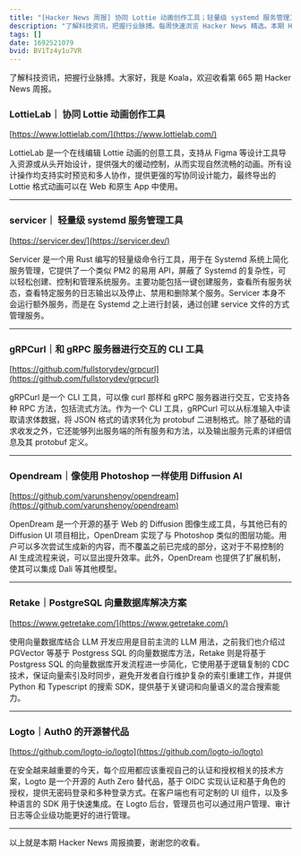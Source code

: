 ```yaml
---
title: "[Hacker News 周报] 协同 Lottie 动画创作工具；轻量级 systemd 服务管理工具；使用 PS 一样使用 Diffusion AI"
description: "了解科技资讯，把握行业脉搏。每周快速浏览 Hacker News 精选。本期 Hacker Newsletter 地址：https://mailchi.mp/hackernewsletter/665"
tags: []
date: 1692521079
bvid: BV1Tz4y1u7VR
---
```

了解科技资讯，把握行业脉搏。大家好，我是 Koala，欢迎收看第 665 期 Hacker News 周报。

### LottieLab｜ 协同 Lottie 动画创作工具
[https://www.lottielab.com/](https://www.lottielab.com/)

LottieLab 是一个在线编辑 Lottie 动画的创意工具，支持从 Figma 等设计工具导入资源或从头开始设计，提供强大的缓动控制，从而实现自然流畅的动画。所有设计操作均支持实时预览和多人协作，提供更强的写协同设计能力，最终导出的 Lottie 格式动画可以在 Web 和原生 App 中使用。

---

### servicer｜ 轻量级 systemd 服务管理工具
[https://servicer.dev/](https://servicer.dev/)

Servicer 是一个用 Rust 编写的轻量级命令行工具，用于在 Systemd 系统上简化服务管理，它提供了一个类似 PM2 的易用 API，屏蔽了 Systemd 的复杂性，可以轻松创建、控制和管理系统服务。主要功能包括一键创建服务，查看所有服务状态，查看特定服务的日志输出以及停止、禁用和删除某个服务。Servicer 本身不会运行额外服务，而是在 Systemd 之上进行封装，通过创建 service 文件的方式管理服务。

---

### gRPCurl｜和 gRPC 服务器进行交互的 CLI 工具
[https://github.com/fullstorydev/grpcurl](https://github.com/fullstorydev/grpcurl)

gRPCurl 是一个 CLI 工具，可以像 curl 那样和 gRPC 服务器进行交互，它支持各种 RPC 方法，包括流式方法。作为一个 CLI 工具，gRPCurl 可以从标准输入中读取请求体数据，将 JSON 格式的请求转化为 protobuf 二进制格式。除了基础的请求收发之外，它还能够列出服务端的所有服务和方法，以及输出服务元素的详细信息及其 protobuf 定义。

---

### Opendream｜像使用 Photoshop 一样使用 Diffusion AI
[https://github.com/varunshenoy/opendream](https://github.com/varunshenoy/opendream)

OpenDream 是一个开源的基于 Web 的 Diffusion 图像生成工具，与其他已有的 Diffusion UI 项目相比，OpenDream 实现了与 Photoshop 类似的图层功能。用户可以多次尝试生成新的内容，而不覆盖之前已完成的部分，这对于不易控制的 AI 生成流程来说，可以显出提升效率。此外，OpenDream 也提供了扩展机制，使其可以集成 Dali 等其他模型。

---

### Retake｜PostgreSQL 向量数据库解决方案
[https://www.getretake.com/](https://www.getretake.com/)

使用向量数据库结合 LLM 开发应用是目前主流的 LLM 用法，之前我们也介绍过 PGVector 等基于 Postgress SQL 的向量数据库方法，Retake 则是将基于 Postgress SQL 的向量数据库开发流程进一步简化，它使用基于逻辑复制的 CDC 技术，保证向量索引及时同步，避免开发者自行维护复杂的索引重建工作，并提供 Python 和 Typescript 的搜索 SDK，提供基于关键词和向量语义的混合搜索能力。

---

### Logto｜Auth0 的开源替代品
[https://github.com/logto-io/logto](https://github.com/logto-io/logto)

在安全越来越重要的今天，每个应用都应该重视自己的认证和授权相关的技术方案，Logto 是一个开源的 Auth Zero 替代品，基于 OIDC 实现认证和基于角色的授权，提供无密码登录和多种登录方式。在客户端也有可定制的 UI 组件，以及多种语言的 SDK 用于快速集成。在 Logto 后台，管理员也可以通过用户管理、审计日志等企业级功能更好的进行管理。

---

以上就是本期 Hacker News 周报摘要，谢谢您的收看。

